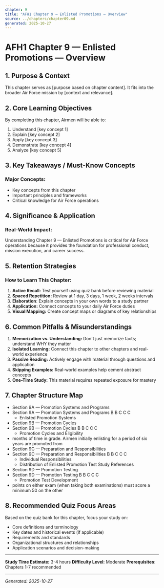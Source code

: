 ```yaml
---
chapter: 9
title: "AFH1 Chapter 9 — Enlisted Promotions — Overview"
source: ../chapters/chapter09.md
generated: 2025-10-27
---
```


# AFH1 Chapter 9 — Enlisted Promotions — Overview

## 1. Purpose & Context

This chapter serves as [purpose based on chapter content]. It fits into the broader Air Force mission by [context and relevance].

## 2. Core Learning Objectives

By completing this chapter, Airmen will be able to:

1. Understand [key concept 1]
2. Explain [key concept 2]
3. Apply [key concept 3]
4. Demonstrate [key concept 4]
5. Analyze [key concept 5]

## 3. Key Takeaways / Must-Know Concepts

### Major Concepts:

- Key concepts from this chapter
- Important principles and frameworks
- Critical knowledge for Air Force operations

## 4. Significance & Application

### Real-World Impact:

Understanding Chapter 9 — Enlisted Promotions is critical for Air Force operations because it provides the foundation for professional conduct, mission execution, and career success.

## 5. Retention Strategies

### How to Learn This Chapter:


1. **Active Recall:** Test yourself using quiz bank before reviewing material
2. **Spaced Repetition:** Review at 1 day, 3 days, 1 week, 2 weeks intervals
3. **Elaboration:** Explain concepts in your own words to a study partner
4. **Application:** Connect concepts to your daily Air Force duties
5. **Visual Mapping:** Create concept maps or diagrams of key relationships


## 6. Common Pitfalls & Misunderstandings


1. **Memorization vs. Understanding:** Don't just memorize facts; understand WHY they matter
2. **Isolated Learning:** Connect this chapter to other chapters and real-world experience
3. **Passive Reading:** Actively engage with material through questions and application
4. **Skipping Examples:** Real-world examples help cement abstract concepts
5. **One-Time Study:** This material requires repeated exposure for mastery


## 7. Chapter Structure Map

- Section 9A — Promotion Systems and Programs
- Section 9A — Promotion Systems and Programs B B C C C
  - Enlisted Promotion Systems
- Section 9B — Promotion Cycles
- Section 9B — Promotion Cycles B B C C C
  - Promotion Cycles and Eligibility
- months of time in grade. Airmen initially enlisting for a period of six years are promoted from
- Section 9C — Preparation and Responsibilities
- Section 9C — Preparation and Responsibilities B B C C C
  - Individual Responsibilities
  - Distribution of Enlisted Promotion Test Study References
- Section 9D — Promotion Testing
- Section 9D — Promotion Testing B B C C C
  - Promotion Test Development
- points on either exam (when taking both examinations) must score a minimum 50 on the other

## 8. Recommended Quiz Focus Areas

Based on the quiz bank for this chapter, focus your study on:


- Core definitions and terminology
- Key dates and historical events (if applicable)
- Requirements and standards
- Organizational structures and relationships
- Application scenarios and decision-making


---

**Study Time Estimate:** 3-4 hours
**Difficulty Level:** Moderate
**Prerequisites:** Chapters 1-7 recommended

---

*Generated: 2025-10-27*
